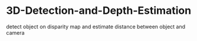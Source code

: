 # 3D-Detection-and-Depth-Estimation
detect object on disparity map and estimate distance between object and camera 
